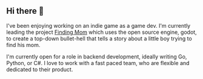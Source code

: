 ## Hi there 👋

I've been enjoying working on an indie game as a game dev.
I'm currently leading the project [Finding Mom](https://github.com/rory-wagner/finding_mom) which uses the open source engine, godot, to create a top-down bullet-hell that tells a story about a little boy trying to find his mom.

I'm currently open for a role in backend development, ideally writing Go, Python, or C#.
I love to work with a fast paced team, who are flexible and dedicated to their product.
